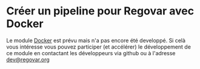 # Créer un pipeline pour Regovar avec Docker

Le module [Docker](https://www.docker.com/what-docker) est prévu mais n'a pas encore été developpé. 
Si celà vous intéresse vous pouvez participer (et accélérer) le développement de ce module en contactant 
les développeurs via github ou à l'adresse dev@regovar.org
